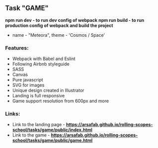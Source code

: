 ## Task "GAME"
**npm run dev - to run dev config of webpack**
**npm run build - to run production config of webpack and build the project**

* name - "Meteora", theme - 'Cosmos / Space'

### Features: 
* Webpack with Babel and Eslint
* Following Airbnb styleguide
* SASS
* Canvas
* Pure javascript
* SVG for images
* Unique design created in Illustrator
* Landing is full responsive
* Game support resolution from 600px and more

### Links: 
* Link to the landing page - **https://arsafab.github.io/rolling-scopes-school/tasks/game/public/index.html**
* Link to the game - **https://arsafab.github.io/rolling-scopes-school/tasks/game/public/game.html**
